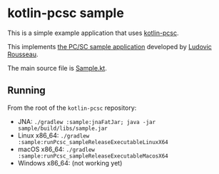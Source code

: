 # kotlin-pcsc sample

This is a simple example application that uses [kotlin-pcsc][].

This implements [the PC/SC sample application][pcsc-sample] developed by [Ludovic Rousseau][].

The main source file is [Sample.kt](./src/commonMain/kotlin/Sample.kt).

## Running

From the root of the `kotlin-pcsc` repository:

* JNA: `./gradlew :sample:jnaFatJar; java -jar sample/build/libs/sample.jar`
* Linux x86_64: `./gradlew :sample:runPcsc_sampleReleaseExecutableLinuxX64`
* macOS x86_64: `./gradlew :sample:runPcsc_sampleReleaseExecutableMacosX64`
* Windows x86_64: (not working yet)

[kotlin-pcsc]: https://github.com/micolous/kotlin-pcsc
[Ludovic Rousseau]: https://ludovicrousseau.blogspot.com/
[pcsc-sample]: https://ludovicrousseau.blogspot.com/2010/04/pcsc-sample-in-different-languages.html
